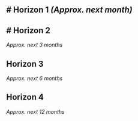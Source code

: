 
## # Horizon 1 _(Approx. next month)_

## # Horizon 2
_Approx. next 3 months_


## Horizon 3
_Approx. next 6 months_


## Horizon 4
_Approx. next 12 months_


